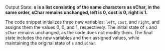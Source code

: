 Output State: **s is a list consisting of the same characters as sChar, in the same order, sChar remains unchanged, left is 0, cost is 0, right is 1.**

The code snippet initializes three new variables: `left`, `cost`, and `right`, and assigns them the values 0, 0, and 1, respectively. The initial state of `s` and `sChar` remains unchanged, as the code does not modify them. The final state includes the new variables and their assigned values, while maintaining the original state of `s` and `sChar`.